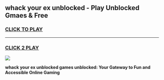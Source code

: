
## whack your ex unblocked - Play Unblocked Gmaes & Free
<h3>
<a href="https://news.freeplayer.one?title=whack_your_ex_unblocked&ref=23F">CLICK TO PLAY</a></h3>
<hr>

<h3>
<a href="https://news.freeplayer.one?title=whack_your_ex_unblocked&ref=23F">CLICK 2 PLAY</a>
  
</h3>

<a href="https://news.freeplayer.one?title=whack_your_ex_unblocked&ref=23F/"><img src="https://clearcache.store/games.png"></a>


**whack your ex unblocked games unblocked: Your Gateway to Fun and Accessible Online Gaming**
